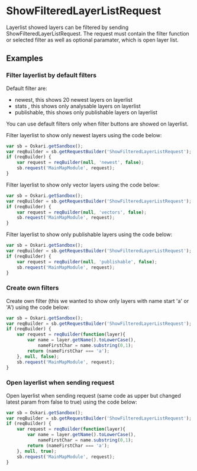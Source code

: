# ShowFilteredLayerListRequest

Layerlist showed layers can be filtered by sending ShowFilteredLayerListRequest. The request must contain the filter function
or selected filter as well as optional paramater, which is open layer list.

## Examples

### Filter layerlist by default filters

Default filter are:
* newest, this shows 20 newest layers on layerlist
* stats , this shows only analysable layers on layerlist
* publishable, this shows only publishable layers on layerlist

You can use default filters only when filter buttons are showed on layerlist.

Filter layerlist to show only newest layers using the code below:
```javascript
var sb = Oskari.getSandbox();
var reqBuilder = sb.getRequestBuilder('ShowFilteredLayerListRequest');
if (reqBuilder) {
    var request = reqBuilder(null, 'newest', false);
    sb.request('MainMapModule', request);
}
```

Filter layerlist to show only vector layers using the code below:
```javascript
var sb = Oskari.getSandbox();
var reqBuilder = sb.getRequestBuilder('ShowFilteredLayerListRequest');
if (reqBuilder) {
    var request = reqBuilder(null, 'vectors', false);
    sb.request('MainMapModule', request);
}
```

Filter layerlist to show only publishable layers using the code below:
```javascript
var sb = Oskari.getSandbox();
var reqBuilder = sb.getRequestBuilder('ShowFilteredLayerListRequest');
if (reqBuilder) {
    var request = reqBuilder(null, 'publishable', false);
    sb.request('MainMapModule', request);
}
```

### Create own filters

Create own filter (this we wanted to show only layers with name start 'a' or 'A') using the code below:
```javascript
var sb = Oskari.getSandbox();
var reqBuilder = sb.getRequestBuilder('ShowFilteredLayerListRequest');
if (reqBuilder) {
    var request = reqBuilder(function(layer){
        var name = layer.getName().toLowerCase(),
            nameFirstChar = name.substring(0,1);
        return (nameFirstChar === 'a');
    }, null, false);
    sb.request('MainMapModule', request);
}
```

### Open layerlist when sending request

Open layerlist when sending request (same code as upper but changed latest param from false to true) using the code below:
```javascript
var sb = Oskari.getSandbox();
var reqBuilder = sb.getRequestBuilder('ShowFilteredLayerListRequest');
if (reqBuilder) {
    var request = reqBuilder(function(layer){
        var name = layer.getName().toLowerCase(),
            nameFirstChar = name.substring(0,1);
        return (nameFirstChar === 'a');
    }, null, true);
    sb.request('MainMapModule', request);
}
```